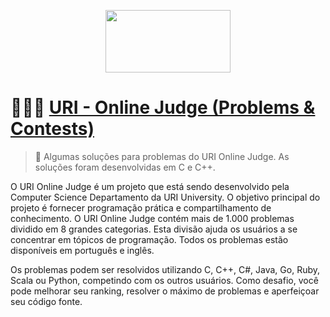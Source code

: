 <p align="center">
  <img width="200" height="100" src="https://user-images.githubusercontent.com/41811634/63442127-f0c90880-c408-11e9-96c5-b3a3168e3d2f.png">
</p>
 
<p align="center">
  <h1> 👨🏻‍💻 <a href="https://www.urionlinejudge.com.br/">URI - Online Judge (Problems & Contests)</a></h1>
</p>

> 📌 Algumas soluções para problemas do URI Online Judge. As soluções foram desenvolvidas
em C e C++.

O URI Online Judge é um projeto que está sendo desenvolvido pela Computer Science 
Departamento da URI University. O objetivo principal do projeto é fornecer programação
prática e compartilhamento de conhecimento. O URI Online Judge contém mais de 1.000 problemas
dividido em 8 grandes categorias. Esta divisão ajuda os usuários a se concentrar em
tópicos de programação. Todos os problemas estão disponíveis em português e inglês.

Os problemas podem ser resolvidos utilizando C, C++, C#, Java, Go, Ruby, Scala ou Python, competindo com os outros usuários. 
Como desafio, você pode melhorar seu ranking, resolver o máximo de problemas e aperfeiçoar seu código fonte.

[URI - Online Judge (Problems & Contests)]: https://www.urionlinejudge.com.br/
